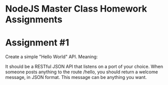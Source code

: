 # NodeJS Master Class Homework Assignments

# Assignment #1

Create a simple "Hello World" API. Meaning:

It should be a RESTful JSON API that listens on a port of your choice.
When someone posts anything to the route /hello, you should return a welcome message, in JSON format. This message can be anything you want.
